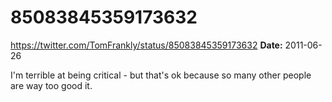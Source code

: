 # 85083845359173632
https://twitter.com/TomFrankly/status/85083845359173632
**Date:** 2011-06-26

I'm terrible at being critical - but that's ok because so many other people are way too good it.
